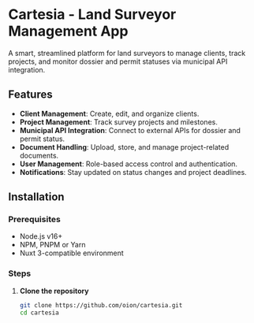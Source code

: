 # Cartesia - Land Surveyor Management App

A smart, streamlined platform for land surveyors to manage clients, track projects, and monitor dossier and permit statuses via municipal API integration.

## Features

- **Client Management**: Create, edit, and organize clients.
- **Project Management**: Track survey projects and milestones.
- **Municipal API Integration**: Connect to external APIs for dossier and permit status.
- **Document Handling**: Upload, store, and manage project-related documents.
- **User Management**: Role-based access control and authentication.
- **Notifications**: Stay updated on status changes and project deadlines.


## Installation

### Prerequisites
- Node.js v16+
- NPM, PNPM or Yarn
- Nuxt 3-compatible environment

### Steps
1. **Clone the repository**
   ```bash
   git clone https://github.com/oion/cartesia.git
   cd cartesia
